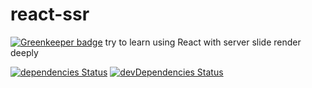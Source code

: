 # react-ssr

[![Greenkeeper badge](https://badges.greenkeeper.io/JounQin/1stg.svg)](https://greenkeeper.io/)
try to learn using React with server slide render deeply

[![dependencies Status](https://david-dm.org/JounQin/1stg.svg)](https://david-dm.org/JounQin/1stg)
[![devDependencies Status](https://david-dm.org/JounQin/1stg/dev-status.svg)](https://david-dm.org/JounQin/1stg?type=dev)
